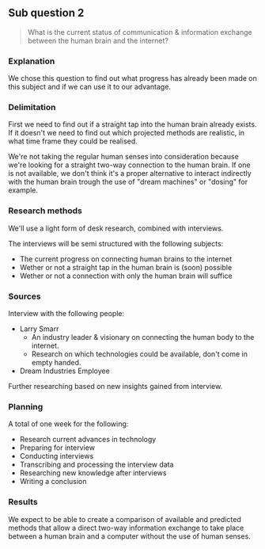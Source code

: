 ## Sub question 2
> What is the current status of communication & information exchange between the human brain and the internet?

### Explanation
We chose this question to find out what progress has already been made on this subject and if we can use it to our advantage.

### Delimitation
First we need to find out if a straight tap into the human brain already exists. If it doesn't we need to find out which projected methods are realistic, in what time frame they could be realised.

We're not taking the regular human senses into consideration because we're looking for a straight two-way connection to the human brain. If one is not available, we don't think it's a proper alternative to interact indirectly with the human brain trough the use of "dream machines" or "dosing" for example.

### Research methods
We'll use a light form of desk research, combined with interviews.

The interviews will be semi structured with the following subjects:
* The current progress on connecting human brains to the internet
* Wether or not a straight tap in the human brain is (soon) possible
* Wether or not a connection with only the human brain will suffice

### Sources
Interview with the following people:
* Larry Smarr
	* An industry leader & visionary on connecting the human body to the internet.
	* Research on which technologies could be available, don't come in empty handed.
* Dream Industries Employee

Further researching based on new insights gained from interview.

### Planning
A total of one week for the following:
* Research current advances in technology
* Preparing for interview
* Conducting interviews
* Transcribing and processing the interview data
* Researching new knowledge after interviews
* Writing a conclusion

### Results
We expect to be able to create a comparison of available and predicted methods that allow a direct two-way information exchange to take place between a human brain and a computer without the use of human senses.